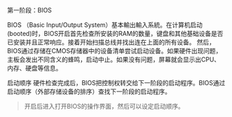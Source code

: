 第一阶段：BIOS

BIOS （Basic Input/Output System）基本輸出輸入系統。在计算机启动(booted)时，BIOS开启首先检查所安装的RAM的数量，键盘和其他基础设备是否已安装并且正常响应。接着开始扫描总线并找出连在上面的所有设备。
然后，BIOS通过存储在CMOS存储器中的设备清单尝试启动设备。如果硬件出现问题，主板会发出不同含义的蜂鸣，启动中止。如果没有问题，屏幕就会显示出CPU、内存、硬盘等信息。

启动顺序
硬件检查完成后，BIOS把控制权转交给下一阶段的启动程序。BIOS通过启动顺序（外部存储设备的排序）查找下一阶段的启动程序。
> 开启后进入打开BIOS的操作界面，然后可以设定启动顺序。
